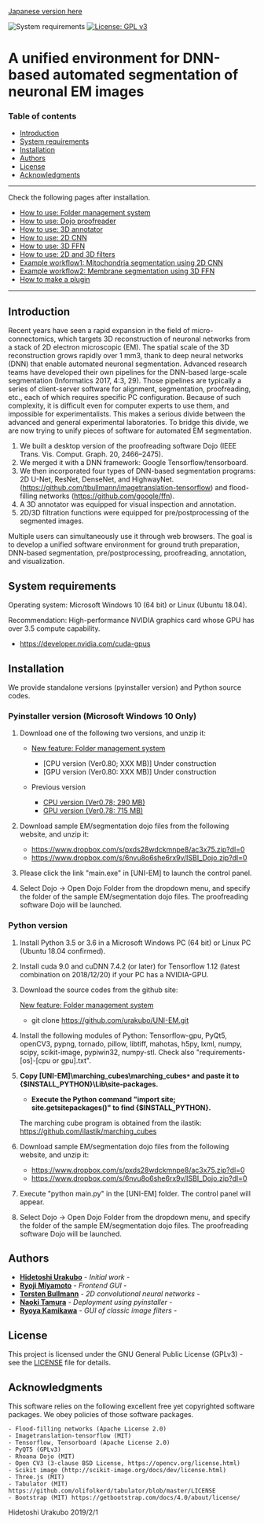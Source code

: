 [Japanese version here](README.ja.md)

![System requirements](https://img.shields.io/badge/Platform-win%2064,%20linux%2064-green.svg)
[![License: GPL v3](https://img.shields.io/badge/License-GPLv3-blue.svg)](https://www.gnu.org/licenses/gpl-3.0)

# A unified environment for DNN-based automated segmentation of neuronal EM images

### Table of contents
- [Introduction](#Introduction)
- [System requirements](#System-requirements)
- [Installation](#Installation)
- [Authors](#Authors)
- [License](#License)
- [Acknowledgments](#Acknowledgments)

---
Check the following pages after installation.
- [How to use: Folder management system](docs/HowToUse.md#Folder-management-system)
- [How to use: Dojo proofreader](docs/HowToUse.md#Dojo-proofreader)
- [How to use: 3D annotator](docs/HowToUse.md#3D-annotator)
- [How to use: 2D CNN](docs/HowToUse.md#2D-CNN)
- [How to use: 3D FFN](docs/HowToUse.md#3D-FFN)
- [How to use: 2D and 3D filters](docs/HowToUse.md#2D-and-3D-filters)
- [Example workflow1: Mitochondria segmentation using 2D CNN](docs/Workflow1.md)
- [Example workflow2: Membrane segmentation using 3D FFN](docs/Workflow2.md) 
- [How to make a plugin](docs/HowToMakePlugin.md) 
---

## Introduction
Recent years have seen a rapid expansion in the field of micro-connectomics, which targets 3D reconstruction of neuronal networks from a stack of 2D electron microscopic (EM). The spatial scale of the 3D reconstruction grows rapidly over 1 mm3, thank to deep neural networks (DNN) that enable automated neuronal segmentation. Advanced research teams have developed their own pipelines for the DNN-based large-scale segmentation (Informatics 2017, 4:3, 29). Those pipelines are typically a series of client-server software for alignment, segmentation, proofreading, etc., each of which requires specific PC configuration. Because of such complexity, it is difficult even for computer experts to use them, and impossible for experimentalists. This makes a serious divide between the advanced and general experimental laboratories.
   To bridge this divide, we are now trying to unify pieces of software for automated EM segmentation.

1.	We built a desktop version of the proofreading software Dojo (IEEE Trans. Vis. Comput. Graph. 20, 2466–2475).
2.	We merged it with a DNN framework: Google Tensorflow/tensorboard. 
3.	We then incorporated four types of DNN-based segmentation programs: 2D U-Net, ResNet, DenseNet, and HighwayNet. (https://github.com/tbullmann/imagetranslation-tensorflow) and flood-filling networks (https://github.com/google/ffn).
4.	A 3D annotator was equipped for visual inspection and annotation.
5.	2D/3D filtration functions were equipped for pre/postprocessing of the segmented images.

Multiple users can simultaneously use it through web browsers. The goal is to develop a unified software environment for  ground truth preparation, DNN-based segmentation, pre/postprocessing, proofreading, annotation, and visualization. 

## System requirements
Operating system: Microsoft Windows 10 (64 bit) or Linux (Ubuntu 18.04).

Recommendation: High-performance NVIDIA graphics card whose GPU has over 3.5 compute capability.

- https://developer.nvidia.com/cuda-gpus


## Installation
We provide standalone versions (pyinstaller version) and Python source codes.

### Pyinstaller version (Microsoft Windows 10 Only)
1.	Download one of the following two versions, and unzip it:


	- [New feature: Folder management system](docs/HowToUse.md#Folder-management-system)
		- [CPU version (Ver0.80; XXX MB)] Under construction
		- [GPU version (Ver0.80: XXX MB)] Under construction

	- Previous version
		- [CPU version (Ver0.78; 290 MB)](http://bit.ly/2IwquWk)
		- [GPU version (Ver0.78: 715 MB)](http://bit.ly/2wNKm1G)


2.	Download sample EM/segmentation dojo files from the following website, and unzip it:
   	- https://www.dropbox.com/s/pxds28wdckmnpe8/ac3x75.zip?dl=0
	- https://www.dropbox.com/s/6nvu8o6she6rx9v/ISBI_Dojo.zip?dl=0

3.	Please click the link "main.exe" in [UNI-EM] to launch the control panel.

4.	Select Dojo → Open Dojo Folder from the dropdown menu, and specify the folder of the sample EM/segmentation dojo files.  The proofreading software Dojo will be launched.

### Python version 
1. Install Python 3.5 or 3.6 in a Microsoft Windows PC (64 bit) or Linux PC (Ubuntu 18.04 confirmed).
2. Install cuda 9.0 and cuDNN 7.4.2 (or later) for Tensorflow 1.12 (latest combination on 2018/12/20) if your PC has a NVIDIA-GPU.
3. Download the source codes from the github site:

	[New feature: Folder management system](docs/HowToUse.md#Folder-management-system)
	
	- git clone https://github.com/urakubo/UNI-EM.git


4. Install the following modules of Python: Tensorflow-gpu, PyQt5, openCV3, pypng, tornado, pillow, libtiff, mahotas, h5py, lxml, numpy, scipy, scikit-image, pypiwin32, numpy-stl. Check also "requirements-[os]-[cpu or gpu].txt". 
5. **Copy [UNI-EM]\marching_cubes\marching_cubes`*` and paste it to {$INSTALL_PYTHON}\Lib\site-packages.**

	- **Execute the Python command "import site; site.getsitepackages()" to find {$INSTALL_PYTHON}.**
	
	
	The marching cube program is obtained from the ilastik: https://github.com/ilastik/marching_cubes


6. Download sample EM/segmentation dojo files from the following website, and unzip it:
   	- https://www.dropbox.com/s/pxds28wdckmnpe8/ac3x75.zip?dl=0
	- https://www.dropbox.com/s/6nvu8o6she6rx9v/ISBI_Dojo.zip?dl=0

7. Execute "python main.py" in the [UNI-EM] folder. The control panel will appear.

8.	Select Dojo → Open Dojo Folder from the dropdown menu, and specify the folder of the sample EM/segmentation dojo files. The proofreading software Dojo will be launched.

## Authors

* [**Hidetoshi Urakubo**](https://researchmap.jp/urakubo/?lang=english) - *Initial work* - 
* [**Ryoji Miyamoto**](https://polygonpla.net/) - *Frontend GUI* - 
* [**Torsten Bullmann**](https://www.cb.hs-mittweida.de/en/mitarbeiterinnen-mitarbeiter-in-ihren-fachgruppen/bullmann-torsten.html) - *2D convolutional neural networks* -
* [**Naoki Tamura**](https://github.com/tamutamu) - *Deployment using pyinstaller* - 
* [**Ryoya Kamikawa**](https://ryoka.in) - *GUI of classic image filters* - 


## License

This project is licensed under the GNU General Public License (GPLv3) - see the [LICENSE](LICENSE) file for details.

## Acknowledgments
This software relies on the following excellent free yet copyrighted software packages. We obey policies of those software packages.

	- Flood-filling networks (Apache License 2.0)
	- Imagetranslation-tensorflow (MIT)
	- Tensorflow, Tensorboard (Apache License 2.0)
	- PyQT5 (GPLv3)
	- Rhoana Dojo (MIT)
	- Open CV3 (3-clause BSD License, https://opencv.org/license.html)
	- Scikit image (http://scikit-image.org/docs/dev/license.html)
	- Three.js (MIT)
	- Tabulator (MIT) https://github.com/olifolkerd/tabulator/blob/master/LICENSE
	- Bootstrap (MIT) https://getbootstrap.com/docs/4.0/about/license/

Hidetoshi Urakubo
2019/2/1
